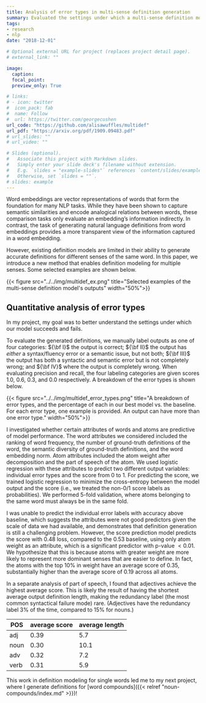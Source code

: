 ```yaml
---
title: Analysis of error types in multi-sense definition generation
summary: Evaluated the settings under which a multi-sense definition modeling system succeeded and failed
tags:
- research
- nlp
date: "2018-12-01"

# Optional external URL for project (replaces project detail page).
# external_link: ""

image:
  caption:
  focal_point:
  preview_only: True

# links:
# - icon: twitter
#  icon_pack: fab
#  name: Follow
#  url: https://twitter.com/georgecushen
url_code: "https://github.com/alisawuffles/multidef"
url_pdf: "https://arxiv.org/pdf/1909.09483.pdf"
# url_slides: ""
# url_video: ""

# Slides (optional).
#   Associate this project with Markdown slides.
#   Simply enter your slide deck's filename without extension.
#   E.g. `slides = "example-slides"` references `content/slides/example-slides.md`.
#   Otherwise, set `slides = ""`.
# slides: example
---
```


Word embeddings are vector representations of words that form the foundation for many NLP tasks. While they have been shown to capture semantic similarities and encode analogical relations between words, these comparison tasks only evaluate an embedding’s information indirectly. In contrast, the task of generating natural language definitions from word embeddings provides a more transparent view of the information captured in a word embedding.

However, existing definition models are limited in their ability to generate accurate definitions for different senses of the same word. In this paper, we introduce a new method that enables definition modeling for multiple senses. Some selected examples are shown below.

{{< figure src="../../img/multidef_ex.png" title="Selected examples of the multi-sense definition model's outputs" width="50%">}}

## Quantitative analysis of error types
In my project, my goal was to better understand the settings under which our model succeeds and fails.

To evaluate the generated definitions, we manually label outputs as one of four categories: ${\bf I}$ the output is correct; ${\bf II}$ the output has _either_ a syntax/fluency error or a semantic issue, but not both; ${\bf III}$ the output has both a syntactic and semantic error but is not completely wrong; and ${\bf IV}$ where the output is completely wrong. When evaluating precision and recall, the four labeling categories are given scores $1.0$, $0.6$, $0.3$, and $0.0$ respectively.  A breakdown of the error types is shown below.

{{< figure src="../../img/multidef_error_types.png" title="A breakdown of error types, and the percentage of each in our best model vs. the baseline. For each error type, one example is provided. An output can have more than one error type." width="50%">}}

I investigated whether certain attributes of words and atoms are predictive of model performance. The word attributes we considered included the ranking of word frequency, the number of ground-truth definitions of the word, the semantic diversity of ground-truth definitions, and the word embedding norm.  Atom attributes included the atom weight after decomposition and the part of speech of the atom. We used logistic regression with these attributes to predict two different output variables: individual error types and the score from $0$ to $1$. For predicting the score, we trained logistic regression to minimize the cross-entropy between the model output and the score (i.e., we treated the non-0/1 score labels as probabilities). We performed 5-fold validation, where atoms belonging to the same word must always be in the same fold.

I was unable to predict the individual error labels with accuracy above baseline, which suggests the attributes were not good predictors given the scale of data we had available, and demonstrates that definition generation is still a challenging problem. However, the score prediction model predicts the score with $0.48$ loss, compared to the $0.53$ baseline, using only atom weight as an attribute, which is a significant predictor with p-value $< 0.01$. We hypothesize that this is because atoms with greater weight are more likely to represent more dominant senses that are easier to define.  In fact, the atoms with the top $10\%$ in weight have an average score of $0.35$, substantially higher than the average score of $0.19$ across all atoms.

In a separate analysis of part of speech, I found that adjectives achieve the highest average score. This is likely the result of having the shortest average output definition length, making the redundancy label (the most common syntactical failure mode) rare. (Adjectives have the redundancy label $3\%$ of the time, compared to $15\%$ for nouns.)

|POS|average score|average length|
|---|---|---|
|adj|0.39|5.7|
|noun|0.30|10.1|
|adv|0.32|7.2|
|verb|0.31|5.9|

This work in definition modeling for single words led me to my next project, where I generate definitions for [word compounds]({{< relref "noun-compounds/index.md" >}})!
